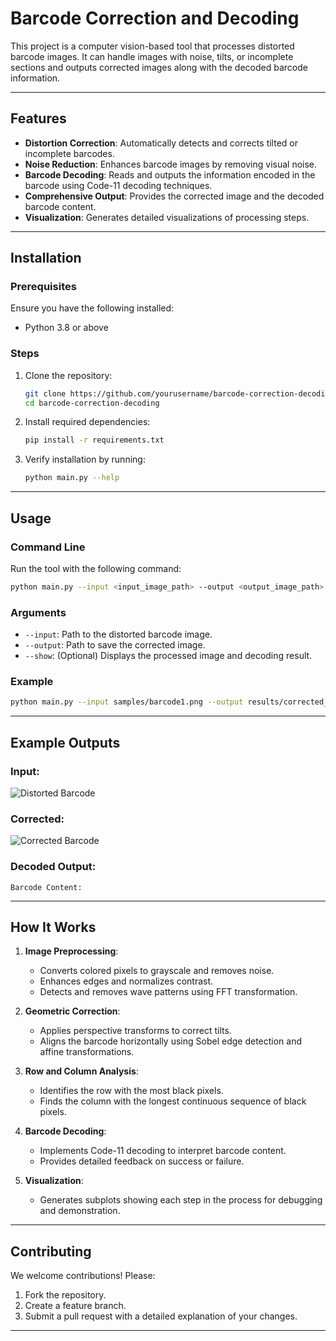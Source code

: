 # Barcode Correction and Decoding

This project is a computer vision-based tool that processes distorted barcode images. It can handle images with noise, tilts, or incomplete sections and outputs corrected images along with the decoded barcode information.

---

## Features
- **Distortion Correction**: Automatically detects and corrects tilted or incomplete barcodes.
- **Noise Reduction**: Enhances barcode images by removing visual noise.
- **Barcode Decoding**: Reads and outputs the information encoded in the barcode using Code-11 decoding techniques.
- **Comprehensive Output**: Provides the corrected image and the decoded barcode content.
- **Visualization**: Generates detailed visualizations of processing steps.

---

## Installation

### Prerequisites
Ensure you have the following installed:
- Python 3.8 or above

### Steps
1. Clone the repository:
   ```bash
   git clone https://github.com/yourusername/barcode-correction-decoding.git
   cd barcode-correction-decoding
   ```

2. Install required dependencies:
   ```bash
   pip install -r requirements.txt
   ```

3. Verify installation by running:
   ```bash
   python main.py --help
   ```

---

## Usage

### Command Line
Run the tool with the following command:
```bash
python main.py --input <input_image_path> --output <output_image_path>
```

### Arguments
- `--input`: Path to the distorted barcode image.
- `--output`: Path to save the corrected image.
- `--show`: (Optional) Displays the processed image and decoding result.

### Example
```bash
python main.py --input samples/barcode1.png --output results/corrected_barcode1.png --show
```

---

## Example Outputs
### Input:
![Distorted Barcode](samples/barcode1.png)

### Corrected:
![Corrected Barcode](results/corrected_barcode1.png)

### Decoded Output:
```
Barcode Content: 
```

---

## How It Works
1. **Image Preprocessing**:
   - Converts colored pixels to grayscale and removes noise.
   - Enhances edges and normalizes contrast.
   - Detects and removes wave patterns using FFT transformation.

2. **Geometric Correction**:
   - Applies perspective transforms to correct tilts.
   - Aligns the barcode horizontally using Sobel edge detection and affine transformations.

3. **Row and Column Analysis**:
   - Identifies the row with the most black pixels.
   - Finds the column with the longest continuous sequence of black pixels.

4. **Barcode Decoding**:
   - Implements Code-11 decoding to interpret barcode content.
   - Provides detailed feedback on success or failure.

5. **Visualization**:
   - Generates subplots showing each step in the process for debugging and demonstration.

---

## Contributing

We welcome contributions! Please:
1. Fork the repository.
2. Create a feature branch.
3. Submit a pull request with a detailed explanation of your changes.

---

